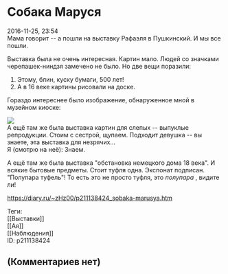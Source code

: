 Собака Маруся
=============

  
2016-11-25, 23:54  
 Мама говорит -- а пошли на выставку Рафаэля в Пушкинский. И мы все пошли.   
   
 Выставка была не очень интересная. Картин мало. Людей со значками черепашек-ниндзя замечено не было. Но две вещи поразили:   
 1. Этому, блин, куску бумаги, 500 лет!   
 2. А в 16 веке картины рисовали на доске.   
   
 Гораздо интереснее было изображение, обнаруженное мной в музейном киоске:   
   
   [![](http://i.imgur.com/TWo47t6l.jpg)](http://i.imgur.com/TWo47t6.jpg)     
 А ещё там же была выставка картин для слепых -- выпуклые репродукции. Стоим с сестрой, щупаем. Подходит девушка -- вы знаете, эта выставка для незрячих...   
 Я (смотрю на неё): Знаем.   
   
 А ещё там же была выставка "обстановка немецкого дома 18 века". И всякие бытовые предметы. Стоит туфля одна. Экспонат подписан. "Полупара туфель"! То есть это не просто туфля, это  *полупара*  , видите ли!   
  
<https://diary.ru/~zHz00/p211138424_sobaka-marusya.htm>  
  
Теги:  
[[Выставки]]  
[[Ая]]  
[[Наблюдения]]  
ID: p211138424  


(Комментариев нет)
------------------
